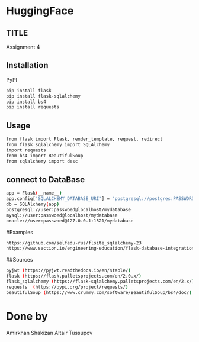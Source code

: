 # HuggingFace

## TITLE

Assignment 4

## Installation
PyPl
``` bash 
pip install flask
pip install flask-sqlalchemy
pip install bs4
pip install requests
```

## Usage
```bash
from flask import Flask, render_template, request, redirect
from flask_sqlalchemy import SQLAlchemy
import requests
from bs4 import BeautifulSoup
from sqlalchemy import desc
```

## connect to DataBase
```bash
app = Flask(__name__)
app.config['SQLALCHEMY_DATABASE_URI'] = 'postgresql://postgres:PASSWORD@localhost/CoinMarket'
db = SQLAlchemy(app)
postgresql://user:passwoed@localhost/mydatabase
mysql://user:passwoed@localhost/mydatabase
oracle://user:passwoed@127.0.0.1:1521/mydatabase
```


#Examples
```bash
https://github.com/selfedu-rus/flsite_sqlalchemy-23
https://www.section.io/engineering-education/flask-database-integration-with-sqlalchemy/
```

##Sources
```bash
pyjwt (https://pyjwt.readthedocs.io/en/stable/)
flask (https://flask.palletsprojects.com/en/2.0.x/)
flask_sqlalchemy (https://flask-sqlalchemy.palletsprojects.com/en/2.x/)
requests  (https://pypi.org/project/requests/)
beautifulSoup (https://www.crummy.com/software/BeautifulSoup/bs4/doc/)
```
# Done by
Amirkhan Shakizan
Altair Tussupov
